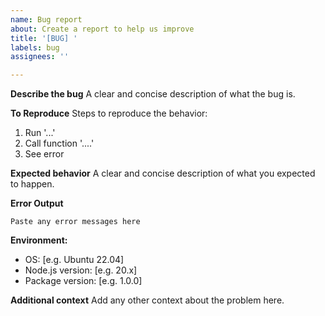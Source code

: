 ```yaml
---
name: Bug report
about: Create a report to help us improve
title: '[BUG] '
labels: bug
assignees: ''

---
```


**Describe the bug**
A clear and concise description of what the bug is.

**To Reproduce**
Steps to reproduce the behavior:
1. Run '...'
2. Call function '....'
3. See error

**Expected behavior**
A clear and concise description of what you expected to happen.

**Error Output**
```
Paste any error messages here
```

**Environment:**
 - OS: [e.g. Ubuntu 22.04]
 - Node.js version: [e.g. 20.x]
 - Package version: [e.g. 1.0.0]

**Additional context**
Add any other context about the problem here.
